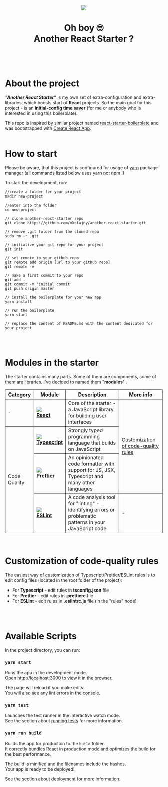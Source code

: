 <p align="center">
  <img src="https://user-images.githubusercontent.com/33925073/144449499-b6f4ef21-d442-4ec6-998b-47dab3665dbd.png" />
</p>
<h1 align="center">Oh boy &#128580;<br/>Another React Starter ?</h1>
<br/><br/><br/>

# About the project

**_"Another React Starter"_** is my own set of extra-configuration and extra-libraries, which boosts start of **React** projects. So the main goal for this project - is an **initial-config time saver**
(for me or anybody who is interested in using this boilerplate).

This repo is inspired by similar project named [react-starter-boilerplate](https://github.com/TheSoftwareHouse/react-starter-boilerplate) and was bootstrapped with [Create React App](https://github.com/facebook/create-react-app).
<br/><br/>

# How to start

Please be aware, that this project is configured for usage of [yarn](https://yarnpkg.com/) package manager (all commands listed below uses yarn not npm !)

To start the development, run:

```
//create a folder for your project
mkdir new-project

//enter into the folder
cd new-project

// clone another-react-starter repo
git clone https://github.com/mkotajny/another-react-starter.git

// remove .git folder from the cloned repo
sudo rm -r .git

// initialize your git repo for your project
git init

// set remote to your github repo
git remote add origin [url to your github repo]
git remote -v

// make a first commit to your repo
git add .
git commit -m 'initial commit'
git push origin master

// install the boilerplate for your new app
yarn install

// run the boilerplate
yarn start

// replace the content of README.md with the content dedicated for your project
```

<br/><br/>

# Modules in the starter

The starter contains many parts. Some of them are components, some of them are libraries. I've decided to named them "**modules**" .

<table>
<thead>
	<tr>
		<th style="border: 1px solid">Category</th>
		<th style="border: 1px solid">Module</th>
		<th style="border: 1px solid">Description</th>
    <th style="border: 1px solid">More info</th>
	</tr>
</thead>
<tbody>
  <tr>
		<td style="border: 1px solid">-</td>
		<td style="border: 1px solid">
			<img src="https://user-images.githubusercontent.com/33925073/144419384-1deb6fde-61f3-48e3-9e5f-d57ac4530028.png" />
			<br/>
			<a href="https://reactjs.org" target="_blank"><b>React</b></a>
    	</td>
		<td style="border: 1px solid">Core of the starter - a JavaScript library for building user interfaces</td>
    <td style="border: 1px solid" rowspan=3><a href="#anchor-customization">Customization of code-quality rules</a></td>
	</tr>
	<tr>
		<td style="border: 1px solid" rowspan=3>Code Quality</td>
		<td style="border: 1px solid">
			<img src="https://user-images.githubusercontent.com/33925073/144420826-006d41f8-72f0-4280-bcd4-56735c04c705.png" />
			<br/>
			<a href="https://www.typescriptlang.org" target="_blank"><b>Typescript</b></a>
    </td>
		<td style="border: 1px solid">Strongly typed programming language that builds on JavaScript</td>
	</tr>
  <tr>
		<td style="border: 1px solid">
			<img src="https://user-images.githubusercontent.com/33925073/144421230-cd9bc574-0005-4a4e-94fa-0fa23ae8f271.png" />
			<br/>
			<a href="https://prettier.io" target="_blank"><b>Prettier</b></a>
    </td>
		<td style="border: 1px solid">An opinionated code formatter with support for JS, JSX, Typescript and many other languages</td>
	</tr>
  <tr>
		<td style="border: 1px solid">
			<img src="https://user-images.githubusercontent.com/33925073/144421573-68893864-75c0-4c94-9251-70f7647ae62c.png" />
			<br/>
			<a href="https://eslint.org" target="_blank"><b>ESLint</b></a>
    </td>
		<td style="border: 1px solid">A code analysis tool for "linting" - identifying errors or problematic patterns in your  JavaScript code</td>
    <td style="border: 1px solid">-</td>
	</tr>
</tbody>
</table>
<br/>

<div id="anchor-customization" />

# Customization of code-quality rules

The easiest way of customization of Typescript/Prettier/ESLint rules is to edit config files (located in the root folder of the project):

<ul>
  <li>For <b>Typescript</b> - edit rules in <b>tsconfig.json</b> file</li>
  <li>For <b>Prettier</b> - edit rules in <b>.prettierc</b> file</li>
  <li>For <b>ESLint</b> - edit rules in <b>.eslintrc.js</b> file (in the "rules" node)</li>
</ul>

<br/><br/>

# Available Scripts

In the project directory, you can run:

### `yarn start`

Runs the app in the development mode.\
Open [http://localhost:3000](http://localhost:3000) to view it in the browser.

The page will reload if you make edits.\
You will also see any lint errors in the console.

### `yarn test`

Launches the test runner in the interactive watch mode.\
See the section about [running tests](https://facebook.github.io/create-react-app/docs/running-tests) for more information.

### `yarn run build`

Builds the app for production to the `build` folder.\
It correctly bundles React in production mode and optimizes the build for the best performance.

The build is minified and the filenames include the hashes.\
Your app is ready to be deployed!

See the section about [deployment](https://facebook.github.io/create-react-app/docs/deployment) for more information.
